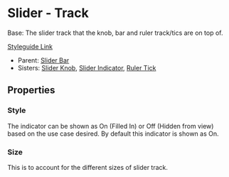 # Slider - Track

Base: The slider track that the knob, bar and ruler track/tics are on top of.

[Styleguide Link](https://zpl.io/anzK6Rv)

- Parent: [Slider Bar](https://github.com/able-app/docs/blob/7e988f3a61132db2fd36d56763df3852f06ab3f5/controls/%CE%B5%20elements/slider/sliderbar.md)
- Sisters: [Slider Knob](https://github.com/able-app/docs/blob/7e988f3a61132db2fd36d56763df3852f06ab3f5/controls/%CE%B5%20elements/slider/sliderknob.md), [Slider Indicator](https://github.com/able-app/docs/blob/7e988f3a61132db2fd36d56763df3852f06ab3f5/controls/%CE%B5%20elements/slider/sliderindicator.md), [Ruler Tick](https://github.com/able-app/docs/blob/7e988f3a61132db2fd36d56763df3852f06ab3f5/controls/%CE%B5%20elements/slider/rulertics.md)

## Properties

### Style

The indicator can be shown as On (Filled In) or Off (Hidden from view) based on the use case desired.  By default this indicator is shown as On.

### Size

This is to account for the different sizes of slider track.